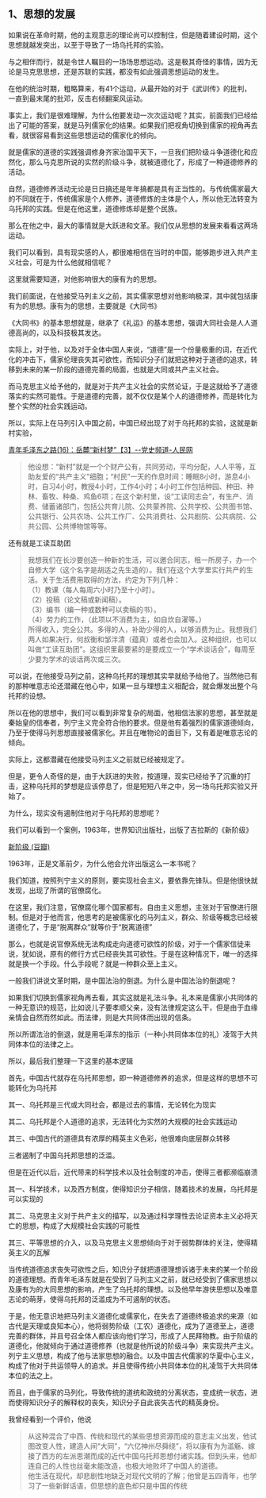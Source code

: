 <h2>1、思想的发展</h2><p data-pid="0V96IL4X">如果说在革命时期，他的主观意志的理论尚可以控制住，但是随着建设时期，这个思想就越发突出，以至于导致了一场乌托邦的实验。</p><p data-pid="jyAWYb-i">与之相伴而行，就是令世人瞩目的一场场思想运动。这是极其奇怪的事情，因为无论是马克思思想，还是苏联的实践，都没有如此强调思想运动的发生。</p><p data-pid="j6eKmLV-">在他的统治时期，粗略算来，有41个运动，从最开始的对于《武训传》的批判，一直到最末尾的批邓，反击右倾翻案风运动。</p><p data-pid="HMDO1Nln">事实上，我们是很难理解，为什么他要发动一次次运动呢？其实，前面我们已经给出了可能的答案，就是马列儒家化的结果。如果我们把视角切换到儒家的视角再去看，就很容易看到这些思想运动的儒家化的倾向。</p><p data-pid="sJ0Li1EF">就是儒家的道德的实践强调修身齐家治国平天下，一旦我们把阶级斗争道德化和应然化，那么马克思所说的实然的阶级斗争，就被道德化了，形成了一种道德修养的活动。</p><p data-pid="qaenz1B4">自然，道德修养活动无论是日日搞还是年年搞都是具有正当性的。与传统儒家最大的不同就在于，传统儒家是个人修养，道德修炼的主体是个人，所以他无法转变为乌托邦的实践。但是在他这里，道德修炼却是整个民族。</p><p data-pid="8t9Q3HW6">那么在他之中，最大的事情就是大跃进和文革。我们仅从思想的发展来看看这两场运动。</p><p data-pid="jl2hTf88">我们可以看到，具有现实感的人，都很难相信在当时的中国，能够跑步进入共产主义社会，可是为什么他就相信呢？</p><p data-pid="yXXu1PK2">这里就需要知道，对他影响很大的康有为的思想。</p><p data-pid="N8ta41C9">我们前面说，在他接受马列主义之前，其实儒家思想对他影响极深，其中就包括康有为的思想。康有为的思想，主要就是《大同书》</p><p data-pid="JUAqmzAU">《大同书》的基本思想就是，继承了《礼运》的基本思想，强调大同社会是人人道德高尚的，以及科技极其发达。</p><p data-pid="4T8AZBtY">实际上，对于他，以及对于全体中国人来说，“道德”是一个份量极重的词，在近代化的冲击下，儒家伦理丧失其可欲性，而知识分子们就把这种对于道德的追求，转移到未来的某一阶段的道德完善的局面，也就是大同或共产主义社会。</p><p data-pid="9XdjcT5j">而马克思主义给予他的，就是对于共产主义社会的实然论证，于是这就给予了道德落实的实然可能性。于是道德的完善，就不仅仅是某个人的道德修养，而是转化为整个实然的社会实践运动。</p><p data-pid="kncn5m0b">所以，实际上在马列引入中国之前，中国已经出现了对于乌托邦的实验，这就是新村实验，</p><a href="http://link.zhihu.com/?target=http%3A//dangshi.people.com.cn/n/2013/1114/c85037-23543434-3.html" data-draft-node="block" data-draft-type="link-card" class=" wrap external" target="_blank" rel="nofollow noreferrer">青年毛泽东之路(16)：岳麓“新村梦”【3】--党史频道-人民网</a><blockquote data-pid="aDPa-zUu">他设想：“新村”就是一个个财产公有，共同劳动，平均分配，人人平等，互助友爱的“共产主义”细胞；“村民”一天的作息时间：睡眠8小时，游息4小时，自习4小时，教授4小时，工作4小时；4小时工作包括种园、种田、种林、畜牧、种桑、鸡鱼6项；在这个新村里，设“工读同志会”，有生产、消费、储蓄诸部门，包括公共育儿院、公共蒙养院、公共学校、公共图书馆、公共银行、公共农场、公共工作厂、公共消费社、公共剧院、公共病院、公共公园、公共博物馆等等。</blockquote><p data-pid="qjHkkW_-">还有就是工读互助团</p><blockquote data-pid="82DN-i9z">我想我们在长沙要创造一种新的生活，可以邀合同志，租一所房子，办一个自修大学（这个名字是胡适之先生造的）。我们在这个大学里实行共产的生活。关于生活费用取得的方法，约定为下列几种：<br>（1）教课（每人每周六小时乃至十小时）。<br>（2）投稿（论文稿或新闻稿）。<br>（3）编书（编一种或数种可以卖稿的书）。<br>（4）劳力的工作，（此项以不消费为主，如自炊自濯等。）<br>所得收入，完全公共。多得的人，补助少得的人，以够消费为止。我想我们两人如果决行，何叔衡和邹泮清（蕴真）或者也会加入。这种组织，也可以叫做“工读互助团”。这组织里最要紧的是要成立一个“学术谈话会”，每周至少要为学术的谈话两次或三次。</blockquote><p data-pid="gG8oK1wD">可以说，在他接受马列之前，这种乌托邦的理想其实早就给予给他了。当然他已有的那种唯意志论还潜藏在他心中，如果一旦与理想主义相配合，就会爆发出整个乌托邦的设想。</p><p data-pid="lRePTDqW">所以在他的思想中，我们可以看到非常复杂的局面，他相信法家的思想，甚至就是秦始皇的信奉者，列宁主义完全符合他的要求。但是他有着强烈的儒家道德倾向，乃至于使得马列思想直接被儒家化。并且在唯物论的面目下，又有着是唯意志论的倾向。</p><p data-pid="1dwtN9_Z">实际上，这都潜藏在他接受马列主义之前就已经被规定了。</p><p data-pid="o2jrLEb2">但是，更令人奇怪的是，由于大跃进的失败，按道理，现实已经给予了沉重的打击，这种乌托邦的梦想是应该停息了，但是短短八年之中，另一场乌托邦实验又开始了。</p><p data-pid="4p4ZwfBK">为什么，现实没有遏制住他对于乌托邦的思想呢？</p><p data-pid="8pssTtUr">我们可以看到一个案例，1963年，世界知识出版社，出版了吉拉斯的《新阶级》</p><a href="http://link.zhihu.com/?target=https%3A//book.douban.com/subject/20266235/" data-draft-node="block" data-draft-type="link-card" data-image="https://picx.zhimg.com/v2-6008ad48ea12767b662b8cb7fcc5c27a_200x0.jpg?source=d16d100b" data-image-width="270" data-image-height="385" class=" wrap external" target="_blank" rel="nofollow noreferrer">新阶级 (豆瓣)</a><p data-pid="iL7bnKUf">1963年，正是文革前夕，为什么他会允许出版这么一本书呢？</p><p data-pid="za2pUGpj">我们知道，按照列宁主义的原则，要实现社会主义，要依靠先锋队。但是他很快就发现，出现了所谓的官僚腐化。</p><p data-pid="r87_Ajj8">在这里，我们注意，官僚腐化哪个国家都有。自由主义思想，主张对于官僚进行限制。但是对于他而言，他思考的是被儒家化的马列主义，群众、阶级等概念已经被道德化了，于是“脱离群众”就等价于“脱离道德”</p><p data-pid="8Smvy6mH">那么，也就是说官僚系统无法构成走向道德可欲性的阶级，对于一个儒家信徒来说，犹如说，原有的修行方式已经丧失其可欲性。于是在这种情况下，唯一的选择就是换一个手段。什么手段呢？就是一种群众至上主义。</p><p data-pid="3PaXNJTv">一般我们讲说文革时期，是中国法治的倒退。为什么是中国法治的倒退呢？</p><p data-pid="a69UDudl">如果我们切换到儒家视角再去看，其实这就是礼法斗争。礼本来是儒家小共同体的一种无意识的规范，比如说儿子要孝顺父亲，没有法律规定这么干，但是由于血缘亲情会自然而然如此。而法律，则是大共同体而出现的信条。</p><p data-pid="CR8_4PLo">所以所谓法治的倒退，就是用毛泽东的指示（一种小共同体本位的礼）凌驾于大共同体本位的法律之上。</p><p data-pid="sk_yG2bk">所以，最后我们整理一下这里的基本逻辑</p><p data-pid="f56zfZ7j">首先，中国古代就存在乌托邦思想，即一种道德修养的追求，但是这样的思想不可能转化为乌托邦</p><p data-pid="mjhKdz_A">其一、乌托邦是三代或大同社会，都是过去的事情，无论转化为现实</p><p data-pid="xcvYFD0E">其二、乌托邦是个人道德的追求，无法转化为实然的大规模的社会实践运动</p><p data-pid="ZqXvT6xx">其三、中国古代的道德具有浓厚的精英主义色彩，他很难向底层群众转移</p><p data-pid="hipusbn5">三者遏制了中国乌托邦思想的泛滥。</p><p data-pid="Ee2zLojp">但是在近代以后，近代带来的科学技术以及社会制度的冲击，使得三者都濒临崩溃</p><p data-pid="VtaUverN">其一、科学技术，以及西方制度，使得知识分子相信，随着技术的发展，乌托邦是可以实现的</p><p data-pid="6-4JcFQq">其二、马克思主义对于共产主义的描写，以及通过科学理性去论证资本主义必将灭亡的思想，构成了大规模社会实践的可能性</p><p data-pid="KclM_vD0">其三、平等思想的介入，以及马克思主义思想倾向于对于弱势群体的关注，使得精英主义的瓦解</p><p data-pid="HqWggsQ6">当传统道德追求丧失可欲性之后，知识分子就把道德理想诉诸于未来的某一个阶段的道德理想。而青年毛泽东就是在受到了马列主义之前，就已经受到了儒家思想以及康有为的大同思想的影响，产生了乌托邦的理想。以及他早年游侠思想以及唯意志论的萌芽，使得乌托邦的泛滥成为不可遏制的状态。</p><p data-pid="XLirJFNI">于是，他无意识地把马列主义道德化或儒家化，在失去了道德终极追求的来源（如古代是天理或良知本心），他将弱势阶级（工农）道德化，成为了道德至上，道德完善的群体，并且号召全体人都应该向他们学习，形成了人民拜物教。由于阶级的道德化，他就倾向于通过道德修养（也就是他所说的阶级斗争）来实现共产主义。列宁主义思想，构成了他与法家思想的融合。以及中国古代儒家的华夏中心主义，构成了他对于共运领导人的追求。并且使得传统小共同体本位的礼凌驾于大共同体本位的法之上。</p><p data-pid="vPJ-XzaO">而且，由于儒家的马列化，导致传统的道统和政统的分离状态，变成统一状态，进而使得知识分子的解释权的丧失，知识分子自此丧失古代的精英身份。</p><p data-pid="JRzRK4Ji">我曾经看到一个评价，他说</p><blockquote data-pid="fm9lxWsZ">从这种混合了中西、传统和现代的某些思想资源而成的意志主义出发，他试图改变人性，建造人间“大同”，“六亿神州尽舜绕”，将以康有为为滥觞、嫁接了西方的左派思潮而成的近代中国乌托邦思想付诸实践。但到头来，他却连自己的人性也丝毫未能改造，也极大地败坏了中国人的道德。<br>他生活在现代，却悲剧性地缺乏对现代文明的了解；他曾是五四青年，也学习了一些新鲜话语，但思想的底色却只是中国的传统</blockquote><p></p>